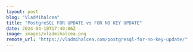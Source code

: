 ```yaml
---
layout: post
blog: "VladMihalcea"
title: "PostgreSQL FOR UPDATE vs FOR NO KEY UPDATE"
date: 2024-04-10T17:40:06Z
image: images/vladmihalcea.png
remote_url: "https://vladmihalcea.com/postgresql-for-no-key-update/"
---
```

